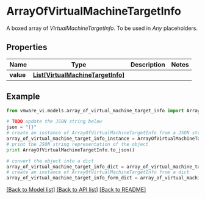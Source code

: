 # ArrayOfVirtualMachineTargetInfo

A boxed array of *VirtualMachineTargetInfo*. To be used in *Any* placeholders. 

## Properties
Name | Type | Description | Notes
------------ | ------------- | ------------- | -------------
**value** | [**List[VirtualMachineTargetInfo]**](VirtualMachineTargetInfo.md) |  | 

## Example

```python
from vmware_vi.models.array_of_virtual_machine_target_info import ArrayOfVirtualMachineTargetInfo

# TODO update the JSON string below
json = "{}"
# create an instance of ArrayOfVirtualMachineTargetInfo from a JSON string
array_of_virtual_machine_target_info_instance = ArrayOfVirtualMachineTargetInfo.from_json(json)
# print the JSON string representation of the object
print ArrayOfVirtualMachineTargetInfo.to_json()

# convert the object into a dict
array_of_virtual_machine_target_info_dict = array_of_virtual_machine_target_info_instance.to_dict()
# create an instance of ArrayOfVirtualMachineTargetInfo from a dict
array_of_virtual_machine_target_info_form_dict = array_of_virtual_machine_target_info.from_dict(array_of_virtual_machine_target_info_dict)
```
[[Back to Model list]](../README.md#documentation-for-models) [[Back to API list]](../README.md#documentation-for-api-endpoints) [[Back to README]](../README.md)


